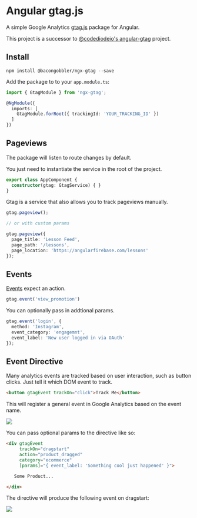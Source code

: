 # Angular gtag.js

A simple Google Analytics [gtag.js](https://developers.google.com/analytics/devguides/collection/gtagjs/) package for Angular.

This project is a successor to [@codediodeio's angular-gtag](https://github.com/codediodeio/angular-gtag) project.

## Install

```
npm install @bacongobbler/ngx-gtag --save
```

Add the package to to your `app.module.ts`:

```ts
import { GtagModule } from 'ngx-gtag';

@NgModule({
  imports: [
    GtagModule.forRoot({ trackingId: 'YOUR_TRACKING_ID' })
  ]
})
```

## Pageviews

The package will listen to route changes by default.

You just need to instantiate the service in the root of the project.

```ts
export class AppComponent {
  constructor(gtag: GtagService) { }
}
```

Gtag is a service that also allows you to track pageviews manually.

```ts
gtag.pageview();

// or with custom params

gtag.pageview({
  page_title: 'Lesson Feed',
  page_path: '/lessons',
  page_location: 'https://angularfirebase.com/lessons'
});
```

## Events

[Events](https://developers.google.com/analytics/devguides/collection/gtagjs/events) expect an action.

```ts
gtag.event('view_promotion')
```

You can optionally pass in addtional params.


```ts
gtag.event('login', {
  method: 'Instagram',
  event_category: 'engagemnt',
  event_label: 'New user logged in via OAuth'
});
```


## Event Directive

Many analytics events are tracked based on user interaction, such as button clicks. Just tell it which DOM event to track.

```html
<button gtagEvent trackOn="click">Track Me</button>
```

This will register a general event in Google Analytics based on the event name.

![](https://firebasestorage.googleapis.com/v0/b/firestarter-96e46.appspot.com/o/assets%2Fevent-gtag.png?alt=media&token=8f70e408-0300-472b-ab99-75893bef26fb)

You can pass optional params to the directive like so:

```html
<div gtagEvent
     trackOn="dragstart"
     action="product_dragged"
     category="ecommerce"
     [params]="{ event_label: 'Something cool just happened' }">

   Some Product...

</div>
```

The directive will produce the following event on dragstart:

![](https://firebasestorage.googleapis.com/v0/b/firestarter-96e46.appspot.com/o/assets%2Fevent-gtag2.png?alt=media&token=213e2c60-6892-42a9-ac21-e828114e423a)